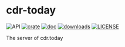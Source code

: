 # cdr-today

![API](https://github.com/CdrToday/cdr.today/workflows/API/badge.svg)
[![crate](https://img.shields.io/crates/v/cdr-today.svg)](https://crates.io/crates/cdr-today)
[![doc](https://img.shields.io/badge/current-docs-brightgreen.svg)](https://docs.rs/cdr-today/)
[![downloads](https://img.shields.io/crates/d/cdr-today.svg)](https://crates.io/crates/cdr-today)
[![LICENSE](https://img.shields.io/crates/l/cdr-today.svg)](https://choosealicense.com/licenses/mit/)

The server of cdr.today
